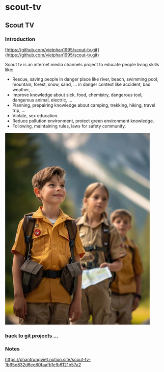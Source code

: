 # scout-tv

## Scout TV

### Introduction

[https://github.com/vietphan1995/scout-tv.git](https://github.com/vietphan1995/scout-tv.git)

Scout tv is an internet media channels project to educate people living skills like:

- Rescue, saving people in danger place like river, beach, swimming pool, mountain, forest, snow, sand, … in danger context like accident, bad weather, …
- Improve knowledge about sick, food, chemistry, dangerous tool, dangerous animal, electric, …
- Planning, prepairing knowledge about camping, trekking, hiking, travel trip, …
- Violate, sex education.
- Reduce pollution environment, protect green environment knowledge.
- Following, maintaining rules, laws for safety community.

![image.png](image.png)

### [back to git projects …](https://github.com/vietphan1995/projects)

### Notes
https://phantrungviet.notion.site/scout-tv-1b65e832d6ee80faafb1efb6121b57a2